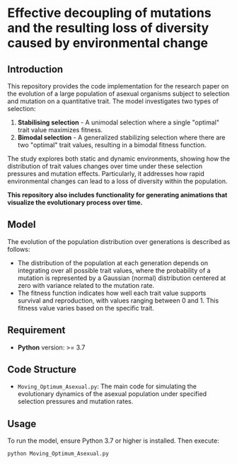 # Effective decoupling of mutations and the resulting loss of diversity caused by environmental change



## Introduction

This repository provides the code implementation for the research paper on the evolution of a large population of asexual organisms subject to selection and mutation on a quantitative trait. The model investigates two types of selection:
1. **Stabilising selection** - A unimodal selection where a single "optimal" trait value maximizes fitness.
2. **Bimodal selection** - A generalized stabilizing selection where there are two "optimal" trait values, resulting in a bimodal fitness function.

The study explores both static and dynamic environments, showing how the distribution of trait values changes over time under these selection pressures and mutation effects. Particularly, it addresses how rapid environmental changes can lead to a loss of diversity within the population.

**This repository also includes functionality for generating animations that visualize the evolutionary process over time.**



## Model
The evolution of the population distribution over generations is described as follows:

- The distribution of the population at each generation depends on integrating over all possible trait values, where the probability of a mutation is represented by a Gaussian (normal) distribution centered at zero with variance related to the mutation rate.
- The fitness function indicates how well each trait value supports survival and reproduction, with values ranging between 0 and 1. This fitness value varies based on the specific trait.



## Requirement
- **Python** version: >= 3.7



## Code Structure
- `Moving_Optimum_Asexual.py`: The main code for simulating the evolutionary dynamics of the asexual population under specified selection pressures and mutation rates.



## Usage
To run the model, ensure Python 3.7 or higher is installed. Then execute:

```bash
python Moving_Optimum_Asexual.py
```